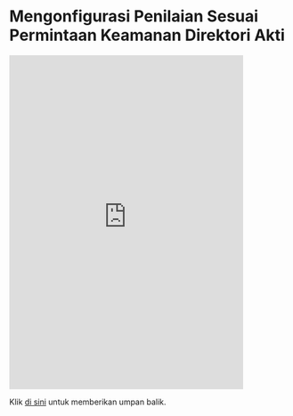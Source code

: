 #  <a name="configure-active-directory-security-on-demand-assessment"></a>Mengonfigurasi Penilaian Sesuai Permintaan Keamanan Direktori Akti


<iframe width="420" height="600" src="https://video.serviceshub.microsoft.com/PublicPage/video/5595.aspx" frameborder="0" allowfullscreen></iframe> 

Klik <a href="mailto:SHub_Feedback_RC@Microsoft.com?subject=Resource%20Center%20Feedback%3A%20%3CInsert%20feedback%20topic%3E%3E&amp;body=%3C%3Cplease%20submit%20your%20feedback%20with%20enough%20detail%20on%20the%20problem%2C%20reproduction%20steps%20and%20what%20you%20desire%20to%20happen%3E%3E" target="_blank">di sini</a> untuk memberikan umpan balik.
